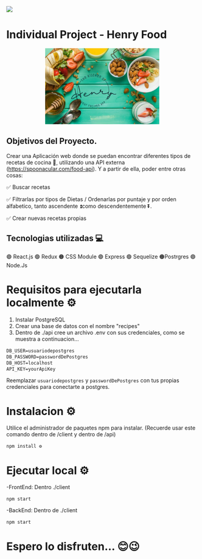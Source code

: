 <p align='left'>
    <img src='https://static.wixstatic.com/media/85087f_0d84cbeaeb824fca8f7ff18d7c9eaafd~mv2.png/v1/fill/w_160,h_30,al_c,q_85,usm_0.66_1.00_0.01/Logo_completo_Color_1PNG.webp' </img>
</p>

# Individual Project - Henry Food

<p align="center">
  <img height="200" src="./client/src/components/LandingPage/img/your recipes app.png" />
</p>

## Objetivos del Proyecto.

Crear una Aplicación web donde se puedan encontrar diferentes tipos de recetas de cocina 🥗, utilizando una API externa (https://spoonacular.com/food-api). Y a partir de ella, poder entre otras cosas:

  ✅ Buscar recetas

  ✅ Filtrarlas por tipos de Dietas / Ordenarlas por puntaje y por orden alfabetico, tanto ascendente ⏫como descendentemente ⏬.

  ✅ Crear nuevas recetas propias

  ## Tecnologias utilizadas 💻

  🟣 React.js 
  🟢 Redux
  🟠 CSS Module
  🟣 Express
  🟢 Sequelize
  🟠Postrgres
  🟣Node.Js

  # Requisitos para ejecutarla localmente ⚙
  1. Instalar PostgreSQL
  2. Crear una base de datos con el nombre "recipes"
  3. Dentro de ./api cree un archivo .env con sus credenciales, como se muestra a continuacion...


```
DB_USER=usuariodepostgres
DB_PASSWORD=passwordDePostgres
DB_HOST=localhost
API_KEY=yourApiKey
```

Reemplazar `usuariodepostgres` y `passwordDePostgres` con tus propias credenciales para conectarte a postgres. 

# Instalacion ⚙

Utilice el administrador de paquetes npm para instalar. (Recuerde usar este comando dentro de /client y dentro de /api)

```
npm install ⚙
```

# Ejecutar local ⚙
-FrontEnd: Dentro ./client

```
npm start
```
-BackEnd: Dentro de ./client

```
npm start
```

# Espero lo disfruten... 😊😉